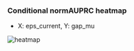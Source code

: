 ### Conditional normAUPRC heatmap

- X: eps_current, Y: gap_mu

![heatmap](/home/elicer/project_0814_2/results/20250817-101149/holdout/conditional_heatmap_eps_current_vs_gap_mu.png)
